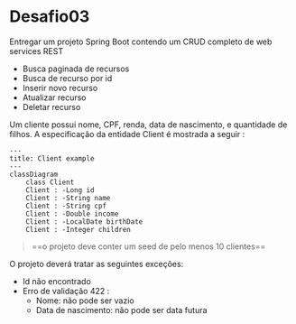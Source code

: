 # Desafio03

Entregar um projeto Spring Boot contendo um CRUD completo de web services REST

* Busca paginada de recursos
* Busca de recurso por id
* Inserir novo recurso
* Atualizar recurso
* Deletar recurso

Um cliente possui nome, CPF, renda, data de nascimento, e quantidade de filhos. A especificação da
entidade Client é mostrada a seguir :

```mermaid
---
title: Client example
---
classDiagram
    class Client
    Client : -Long id
    Client : -String name
    Client : -String cpf
    Client : -Double income
    Client : -LocalDate birthDate
    Client : -Integer children
```

> ==o projeto deve conter um seed de pelo menos 10 clientes==

O projeto deverá tratar as seguintes exceções:

- Id não encontrado
- Erro de validação 422 :
	- Nome: não pode ser vazio
	- Data de nascimento: não pode ser data futura

